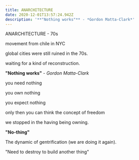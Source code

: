 ```yaml
---
title: ANARCHITECTURE
date: 2020-12-01T13:57:24.942Z
description: '**"Nothing works"** - *Gordon Matta-Clark*'
---
```

ANARCHITECTURE - 70s 

movement from chile in NYC

global cities were still ruined in the 70s.

waiting for a kind of reconstruction.

**"Nothing works"** - *Gordon Matta-Clark*

you need nothing

you own nothing

you expect nothing

only then you can think the concept of freedom

we stopped in the having being owning.

**"No-thing"**

The dynamic of gentrification (we are doing it again).

"Need to destroy to build another thing"